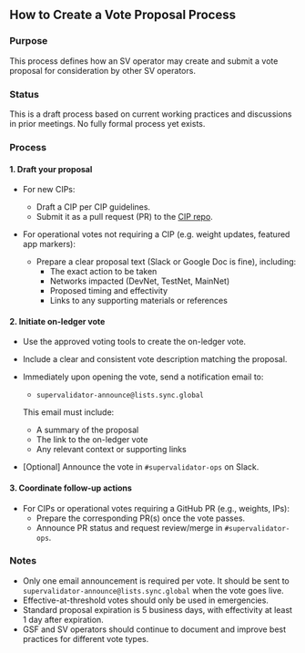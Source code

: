 ## How to Create a Vote Proposal Process

### Purpose

This process defines how an SV operator may create and submit a vote proposal for consideration by other SV operators.

### Status

This is a draft process based on current working practices and discussions in prior meetings. No fully formal process yet exists.

### Process

#### 1. Draft your proposal

- For new CIPs:
  - Draft a CIP per CIP guidelines.
  - Submit it as a pull request (PR) to the [CIP repo](https://github.com/global-synchronizer-foundation/cips).

- For operational votes not requiring a CIP (e.g. weight updates, featured app markers):
  - Prepare a clear proposal text (Slack or Google Doc is fine), including:
    - The exact action to be taken
    - Networks impacted (DevNet, TestNet, MainNet)
    - Proposed timing and effectivity
    - Links to any supporting materials or references

#### 2. Initiate on-ledger vote

- Use the approved voting tools to create the on-ledger vote.
- Include a clear and consistent vote description matching the proposal.
- Immediately upon opening the vote, send a notification email to:
  - `supervalidator-announce@lists.sync.global`

  This email must include:
  - A summary of the proposal
  - The link to the on-ledger vote
  - Any relevant context or supporting links
- [Optional] Announce the vote in `#supervalidator-ops` on Slack.

#### 3. Coordinate follow-up actions

- For CIPs or operational votes requiring a GitHub PR (e.g., weights, IPs):
  - Prepare the corresponding PR(s) once the vote passes.
  - Announce PR status and request review/merge in `#supervalidator-ops`.

### Notes

- Only one email announcement is required per vote. It should be sent to `supervalidator-announce@lists.sync.global` when the vote goes live.
- Effective-at-threshold votes should only be used in emergencies.
- Standard proposal expiration is 5 business days, with effectivity at least 1 day after expiration.
- GSF and SV operators should continue to document and improve best practices for different vote types.
